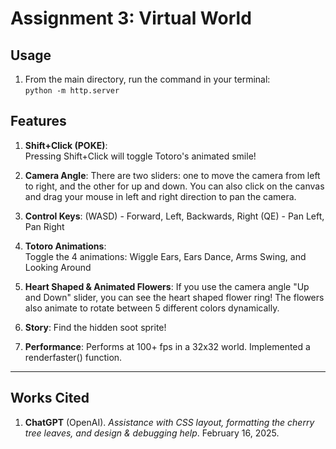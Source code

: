 # Assignment 3: Virtual World

## Usage
1) From the main directory, run the command in your terminal: <br>
`python -m http.server` 


## Features

1. **Shift+Click (POKE)**:  
   Pressing Shift+Click will toggle Totoro's animated smile!

2. **Camera Angle**:
    There are two sliders: one to move the camera from left to right, and the other for up and down. You can also click on the canvas and drag your mouse in left and right direction to pan the camera.

3. **Control Keys**:
    (WASD) - Forward, Left, Backwards, Right
    (QE)   - Pan Left, Pan Right

4. **Totoro Animations**:  
   Toggle the 4 animations: Wiggle Ears, Ears Dance, Arms Swing, and Looking Around

5. **Heart Shaped & Animated Flowers**:
    If you use the camera angle "Up and Down" slider, you can see the heart shaped flower ring! The flowers also animate to rotate between 5 different colors dynamically.

6. **Story**:
    Find the hidden soot sprite!
    
7. **Performance**:
    Performs at 100+ fps in a 32x32 world. Implemented a renderfaster() function. 

---

## Works Cited
1. **ChatGPT** (OpenAI). *Assistance with CSS layout, formatting the cherry tree leaves, and design & debugging help*. February 16, 2025.
